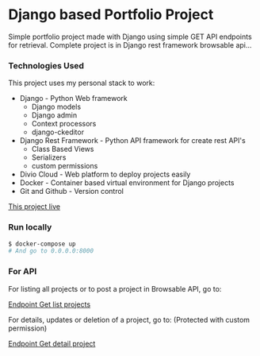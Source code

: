 # Django based Portfolio Project

Simple portfolio project made with Django using simple GET API endpoints for retrieval. Complete project is in Django rest framework browsable api...

### Technologies Used

This project uses my personal stack to work:

* Django - Python Web framework
  * Django models
  * Django admin
  * Context processors
  * django-ckeditor
* Django Rest Framework - Python API framework for create rest API's
  * Class Based Views
  * Serializers
  * custom permissions
* Divio Cloud - Web platform to deploy projects easily
* Docker - Container based virtual environment for Django projects
* Git and Github - Version control

[This project live](https://portfolio-django.us.aldryn.io/)

### Run locally

```sh
$ docker-compose up
# And go to 0.0.0.0:8000
`````````

### For API

For listing all projects or to post a project in Browsable API, go to:

[Endpoint Get list projects](https://portfolio-django.us.aldryn.io/api/)

For details, updates or deletion of a project, go to: (Protected with custom permission)

[Endpoint Get detail project](https://portfolio-django.us.aldryn.io/api/project/1/)
